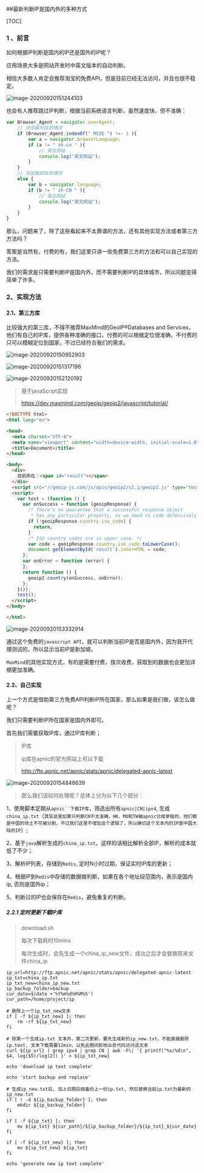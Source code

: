 ##最新判断IP是国内外的多种方式

[TOC]

### 1 、前言

如何根据IP判断是国内的IP还是国外的IP呢？

应用场景大多是网站开发时中英文版本的自动判断。

相信大多数人肯定会推荐淘宝的免费API，但是目前已经无法访问，并且也很不稳定。

![image-20200920151244103](assets/image-20200920151244103.png)

也会有人推荐跳过IP判断，根据当前系统语言判断，虽然速度快，但不准确：

~~~javascript
var Browser_Agent = navigator.userAgent;
    // 浏览器为IE的情况 
    if (Browser_Agent.indexOf(" MSIE ") !=- 1 ){
        var a = navigator.browserLanguage;
        if (a != " zh-cn " ){
            // 英文网站
            console.log("英文网站");
        }
    }
    // 浏览器非IE的情况 
    else {
        var b = navigator.language;
        if (b != " zh-CN " ){
            // 英文网站
            console.log("英文网站");
        }
    }
}
~~~

那么，问题来了，除了这些看起来不太靠谱的方法，还有其他实现方法或者第三方方法吗？

答案是当然有，付费的有，我们这里只讲一些免费第三方的方法和可以自己实现的方法。

我们的需求是只需要判断IP是国内外，而不需要判断IP的具体城市，所以问题变得简单了许多。

### 2、实现方法

#### 2.1、第三方库

比较强大的第三库，不得不推荐MaxMind的GeoIP®Databases and Services，他们有自己的IP库，提供各种准确的接口，付费的可以根据定位很准确，不付费的只可以模糊定位到国家，不过已经符合我们的需求。

![image-20200920150952903](assets/image-20200920150952903.png)

![image-20200920151317196](assets/image-20200920151317196.png)

![image-20200920152120192](assets/image-20200920152120192.png)

> 基于javaScript实现
>
> https://dev.maxmind.com/geoip/geoip2/javascript/tutorial/

~~~html
<!DOCTYPE html>
<html lang="en">

<head>
  <meta charset="UTF-8">
  <meta name="viewport" content="width=device-width, initial-scale=1.0">
  <title>Document</title>
</head>

<body>
  <div>
    目前所在：<span id="result"></span>
  </div>
  <script src="//geoip-js.com/js/apis/geoip2/v2.1/geoip2.js" type="text/javascript"></script>
  <script>
    var test = (function () {
      var onSuccess = function (geoipResponse) {
        /* There's no guarantee that a successful response object
         * has any particular property, so we need to code defensively. */
        if (!geoipResponse.country.iso_code) {
          return;
        }
        /* ISO country codes are in upper case. */
        var code = geoipResponse.country.iso_code.toLowerCase();
        document.getElementById('result').innerHTML = code;
      };
      var onError = function (error) {
      };
      return function () {
        geoip2.country(onSuccess, onError);
      };
    }());
    test();
  </script>
</body>

</html>
~~~



![image-20200920153332914](assets/image-20200920153332914.png)

通过这个免费的`javascript API`，就可以判断当前IP是否是国内外，因为我开代理测试的，所以显示当前IP是新加坡。

`MaxMind`的其他实现方式，有的是需要付费，按次收费，获取到的数据也会更加详细更加准确。

#### 2.2、自己实现

上一个方式是借助第三方免费API判断IP所在国家，那么如果是我们做，该怎么做呢？

我们只需要判断IP所在国家是国内外即可。

首先我们需要获取IP库，通过IP库判断；

> IP库
>
> ip库在apnic的官方网站上可以下载
>
> http://ftp.apnic.net/apnic/stats/apnic/delegated-apnic-latest

![image-20200920154848639](assets/image-20200920154848639.png)

> 那么我们该如何处理呢？总体上分为以下几个部分：

1、使用脚本定期从`apnic``下载IP库`，筛选出所有`apnic|CN|ipv4`, 生成`china_ip.txt`（`其实这里如果只判断CN不太准确，HK、MO和TW被apnic分成单独的，他们都是中国的领土不可被分割，不过我们这里不增加这个逻辑了，所以确切这个文本内的IP是中国大陆的IP`）;

2、基于`java`解析生成的`china_ip.txt`，这样的话相比解析全部IP，解析的成本就低了不少；

3、解析IP列表，存储到`Redis`, 定时N小时过期，保证实时IP库的更新；

4、根据IP到`Redis`中存储的数据做判断，如果在各个地址段范围内，表示是国内ip, 否则是国外ip；

5、判断过的IP也会保存在`Redis`，避免重复的判断。

##### 2.2.1 定时更新下载IP库

> download.sh
>
> 每次下载耗时10mins
>
> 每次生成时，会先生成一个china_ip_new文件，成功之后才会替换原来文件china_ip

~~~shell
ip_url=http://ftp.apnic.net/apnic/stats/apnic/delegated-apnic-latest
ip_txt=china_ip.txt
ip_txt_new=china_ip_new.txt
ip_backup_folder=backup
cur_date=$(date +'%Y%m%d%H%M%S')
cur_path=/home/project/ip

# 删除上一个ip_txt_new文本
if [ -f ${ip_txt_new} ]; then
	rm -rf ${ip_txt_new}
fi

# 除第一个生成ip.txt 文本外，第二次更新，要先生成新的ip_new.txt，不能直接删除ip.text, 文本下载需要12min，以免此期间影响业务代码访问该文本
curl ${ip_url} | grep ipv4 | grep CN | awk -F\| '{ printf("%s/%d\n", $4, log($5)/log(2)) }' > ${ip_txt_new}

echo 'download ip text complete'

echo 'start backup and replace'

# 生成ip_new.txt后, 加上日期后缀备份上一份ip.txt, 然后替换当前ip.txt为最新的 ip_new.txt
if [ ! -d ${ip_backup_folder} ]; then
	mkdir ${ip_backup_folder}
fi

if [ -f ${ip_txt} ]; then
	mv ${ip_txt} ${cur_path}/${ip_backup_folder}/${ip_txt}_${cur_date}
fi

if [ -f ${ip_txt_new} ]; then
	mv ${ip_txt_new} ${ip_txt}
fi

echo 'generate new ip text complete'

~~~



